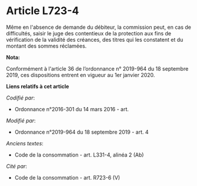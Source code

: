 # Article L723-4

Même en l'absence de demande du débiteur, la commission peut, en cas de difficultés, saisir le juge des contentieux de la
protection aux fins de vérification de la validité des créances, des titres qui les constatent et du montant des sommes
réclamées.

**Nota:**

Conformément à l'article 36 de l’ordonnance n° 2019-964 du 18 septembre 2019, ces dispositions entrent en vigueur au 1er
janvier 2020.

**Liens relatifs à cet article**

_Codifié par_:

  - Ordonnance n°2016-301 du 14 mars 2016 - art.

_Modifié par_:

  - Ordonnance n°2019-964 du 18 septembre 2019 - art. 4

_Anciens textes_:

  - Code de la consommation - art. L331-4, alinéa 2 (Ab)

_Cité par_:

  - Code de la consommation - art. R723-6 (V)
